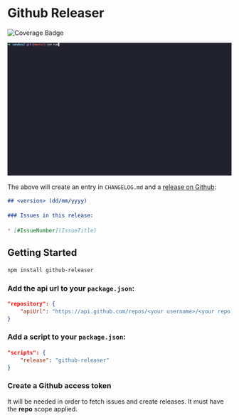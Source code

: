 # Github Releaser

![Coverage Badge](https://img.shields.io/endpoint?url=https://gist.githubusercontent.com/iamtomhewitt/70cdd8c15770b5fc44e7bb2b8fac0042/raw/github-releaser__heads_master.json)

<p align="center">
	<img src="demo/demo.gif">
</p>	

The above will create an entry in `CHANGELOG.md` and a [release on Github](https://github.com/iamtomhewitt/github-releaser/releases/latest):

```markdown
## <version> (dd/mm/yyyy) 

### Issues in this release:

* [#IssueNumber](IssueTitle)
```

## Getting Started
```bash
npm install github-releaser
```

### Add the api url to your `package.json`:
```json
"repository": {
    "apiUrl": "https://api.github.com/repos/<your username>/<your repo name>"
}
```

### Add a script to your `package.json`:
```json
"scripts": {
    "release": "github-releaser"
}
```

### Create a Github access token
It will be needed in order to fetch issues and create releases. It must have the **repo** scope applied.
